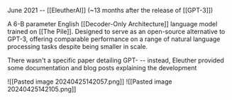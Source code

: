 June 2021 -- [[EleutherAI]] (~13 months after the release of [[GPT-3]])

A 6-B parameter English [[Decoder-Only Architecture]] language model trained on [[The Pile]]. Designed to serve as an open-source alternative to GPT-3, offering comparable performance on a range of natural language processing tasks despite being smaller in scale.

There wasn't a specific paper detailing GPT- -- instead, Eleuther provided some documentation and blog posts explaining the development 


![[Pasted image 20240425142057.png]]
![[Pasted image 20240425142105.png]]
